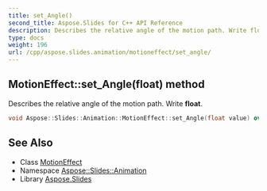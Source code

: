 ```yaml
---
title: set_Angle()
second_title: Aspose.Slides for C++ API Reference
description: Describes the relative angle of the motion path. Write float.
type: docs
weight: 196
url: /cpp/aspose.slides.animation/motioneffect/set_angle/
---
```

## MotionEffect::set_Angle(float) method


Describes the relative angle of the motion path. Write **float**.

```cpp
void Aspose::Slides::Animation::MotionEffect::set_Angle(float value) override
```

## See Also

* Class [MotionEffect](./)
* Namespace [Aspose::Slides::Animation](../)
* Library [Aspose.Slides](../../)